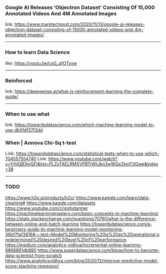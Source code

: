 ### Google AI Releases ‘Objectron Dataset’ Consisting Of 15,000 Annotated Videos And 4M Annotated Images
link: https://www.marktechpost.com/2020/11/13/google-ai-releases-objectron-dataset-consisting-of-15000-annotated-videos-and-4m-annotated-images/

-----------

### How to learn Data Science
like: https://youtu.be/csG_qfOTvxw

------------

### Reinforced 
link: https://deepsense.ai/what-is-reinforcement-learning-the-complete-guide/

-------------

### When to use what
link: https://towardsdatascience.com/which-machine-learning-model-to-use-db5fdf37f3dd

### When | Annova Chi-Sq t-test
Link: https://towardsdatascience.com/statistical-tests-when-to-use-which-704557554740
Link: https://www.youtube.com/watch?v=YrhlQB3mQFI&list=PLZoTAELRMXVPBTrWtJkn3wWQxZkmTXGwe&index=38

---------

### TODO
https://www.h2o.ai/products/h2o/
https://www.kaggle.com/learn/data-cleaning#
https://www.kaggle.com/datasets
https://www.youtube.com/c/joshstarmer
https://machinelearningmastery.com/basic-concepts-in-machine-learning/
https://stats.stackexchange.com/questions/70761/what-is-the-difference-between-online-and-batch-learning
https://towardsdatascience.com/a-beginners-guide-to-machine-learning-model-monitoring-36bf7faf3616#:~:text=Model%20Monitoring%20is%20an%20operational,predetermined%20desired%20level%20of%20performance.
https://medium.com/analytics-vidhya/incremental-online-learning-9868861db880
https://www.superdatascience.com/blogs/how-to-become-data-scientist-from-scratch
https://www.analyticsvidhya.com/blog/2020/12/improve-predictive-model-score-stacking-regressor/

